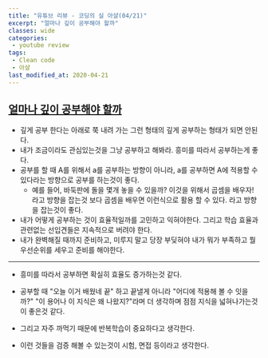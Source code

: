 ```yaml
---
title: "유튜브 리뷰 - 코딩의 실 아샬(04/21)"
excerpt: "얼마나 깊이 공부해야 할까"
classes: wide
categories:
 - youtube review
tags:
 - Clean code
 - 아샬
last_modified_at: 2020-04-21
---
```




## [얼마나 깊이 공부해야 할까](https://youtu.be/qE1wSYQw8_w)

* 깊게 공부 한다는 아래로 쭉 내려 가는 그런 형태의 깊게 공부하는 형태가 되면 안된다.
* 내가 조금이라도 관심있는것을 그냥 공부하고 해봐라. 흥미를 따라서 공부하는게 좋다.
* 공부를 할 때 A를 위해서 a를 공부하는 방향이 아니라, a를 공부하면 A에 적용할 수 있다라는 방향으로 공부를 하는것이 좋다.
  * 예를 들어, 바둑판에 돌을 몇개 놓을 수 있을까? 이것을 위해서 곱셈을 배우자! 라고 방향을 잡는것 보다 곱셈을 배우면 이런식으로 활용 할 수 있다. 라고 방향을 잡는것이 좋다.
* 내가 어떻게 공부하는 것이 효율적일까를 고민하고 익혀야한다. 그리고 학습 효율과 관련없는 선입견들은 지속적으로 버려야 한다.
* 내가 완벽해질 때까지 준비하고, 미루지 말고 당장 부딪혀야 내가 뭐가 부족하고 뭘 우선순위를 세우고 준비를 해야한다.

---

* 흥미를 따라서 공부하면 확실히 효율도 증가하는것 같다.
* 공부할 때 "오늘 이거 배웠네 끝" 하고 끝낼게 아니라 "어디에 적용해 볼 수 잇을까?" "이 용어나 이 지식은 왜 나왔지?"라며 더 생각하며 점점 지식을 넓혀나가는것이 좋은것 같다.

* 그리고 자주 까먹기 때문에 반복학습이 중요하다고 생각한다. 
* 이런 것들을 검증 해볼 수 있는것이 시험, 면접 등이라고 생각한다.